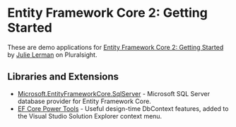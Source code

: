 # Entity Framework Core 2: Getting Started
These are demo applications for [Entity Framework Core 2: Getting Started](https://app.pluralsight.com/library/courses/entity-framework-core-2-getting-started/table-of-contents) by [Julie Lerman](https://app.pluralsight.com/profile/author/julie-lerman) on Pluralsight.

## Libraries and Extensions
- [Microsoft.EntityFrameworkCore.SqlServer](https://www.nuget.org/packages/Microsoft.EntityFrameworkCore.SqlServer/) - Microsoft SQL Server database provider for Entity Framework Core.
- [EF Core Power Tools](https://marketplace.visualstudio.com/items?itemName=ErikEJ.EFCorePowerTools) - Useful design-time DbContext features, added to the Visual Studio Solution Explorer context menu.
